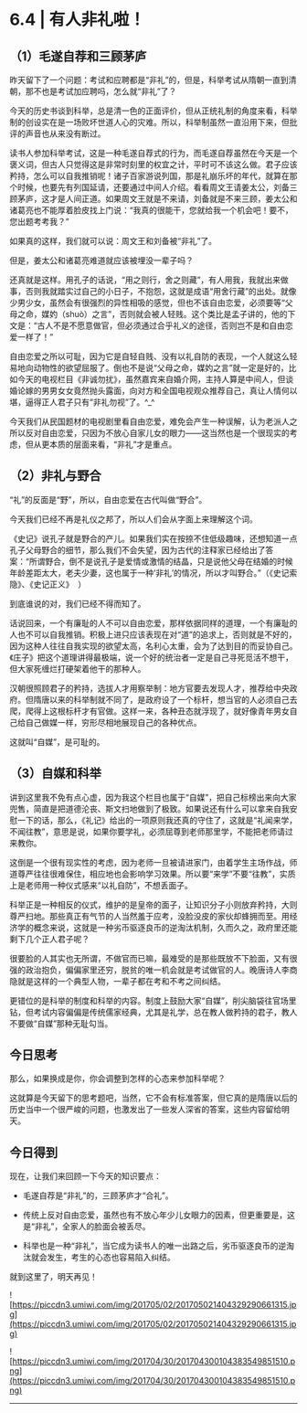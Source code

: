 # 6.4 | 有人非礼啦！

## （1）毛遂自荐和三顾茅庐

昨天留下了一个问题：考试和应聘都是“非礼”的，但是，科举考试从隋朝一直到清朝，那不也是考试加应聘吗，怎么就“非礼”了？

今天的历史书谈到科举，总是清一色的正面评价，但从正统礼制的角度来看，科举制的创设实在是一场败坏世道人心的灾难。所以，科举制虽然一直沿用下来，但批评的声音也从来没有断过。

读书人参加科举考试，这是一种毛遂自荐式的行为，而毛遂自荐虽然在今天是一个褒义词，但古人只觉得这是非常时刻里的权宜之计，平时可不该这么做。君子应该矜持，怎么可以自我推销呢！诸子百家游说列国，那是礼崩乐坏的年代，就算在那个时候，也要先有列国延请，还要通过中间人介绍。看看周文王请姜太公，刘备三顾茅庐，这才是人间正道。如果周文王就是不来请，刘备就是不来三顾，姜太公和诸葛亮也不能厚着脸皮找上门说：“我真的很能干，您就给我一个机会吧！要不，您出题考考我？”

如果真的这样，我们就可以说：周文王和刘备被“非礼”了。

但是，姜太公和诸葛亮难道就应该被埋没一辈子吗？

还真就是这样。用孔子的话说，“用之则行，舍之则藏”，有人用我，我就出来做事，否则我就踏实过自己的小日子，不抱怨，这就是成语“用舍行藏”的出处。就像少男少女，虽然会有很强烈的异性相吸的感觉，但也不该自由恋爱，必须要等“父母之命，媒妁（shuò）之言”，否则就会被人轻贱。这个类比是孟子讲的，他的下文是：“古人不是不愿意做官，但必须通过合乎礼义的途径，否则岂不是和自由恋爱一样了！”

自由恋爱之所以可耻，因为它是自轻自贱、没有以礼自防的表现，一个人就这么轻易地向动物性的欲望屈服了。倒也不是说“父母之命，媒妁之言”就一定是好的，比如今天的电视栏目《非诚勿扰》，虽然嘉宾来自婚介网，主持人算是中间人，但谈婚论嫁的男男女女竟然抛头露面，向对方和全国电视观众推荐自己，真让人情何以堪，逼得正人君子只有“非礼勿视”了。^_^

今天我们从民国题材的电视剧里看自由恋爱，难免会产生一种误解，认为老派人之所以反对自由恋爱，只因为不放心自家儿女的眼力——这当然也是一个很现实的考虑，但从更本质的层面来看，“非礼”才是重点。

## （2）非礼与野合

“礼”的反面是“野”，所以，自由恋爱在古代叫做“野合”。

今天我们已经不再是礼仪之邦了，所以人们会从字面上来理解这个词。

《史记》说孔子就是野合的产儿。如果我们实在按捺不住低级趣味，还想知道一点孔子父母野合的细节，那么我们不会失望，因为古代的注释家已经给出了答案：“所谓野合，倒不是说孔子是爱情或激情的结晶，只是说他父母在结婚的时候年龄差距太大，老夫少妻，这也属于一种‘非礼’的情况，所以才叫野合。”（《史记索隐》、《史记正义》  ）

到底谁说的对，我们已经不得而知了。

话说回来，一个有廉耻的人不可以自由恋爱，那样依据同样的道理，一个有廉耻的人也不可以自我推销。积极上进只应该表现在对“道”的追求上，否则就是不好的，因为这种人往往自我实现的欲望太高，名利心太重，会为了达到目的而妥协自己。《庄子》把这个道理讲得最极端，说一个好的统治者一定是自己寻死觅活不想干，但大家死缠烂打硬架着他干的那种人。

汉朝很照顾君子的矜持，选拔人才用察举制：地方官要去发现人才，推荐给中央政府。但隋唐以来的科举制就不同了，是政府设了一个标杆，想当官的人必须自己去爬，爬得上这根标杆才有官做。这样一来，各种丑态就浮现了，就好像青年男女自己给自己做媒一样，穷形尽相地展现自己的各种优点。

这就叫“自媒”，是可耻的。

## （3）自媒和科举

讲到这里我不免有点心虚，因为我这个栏目也属于“自媒”，把自己标榜出来向大家兜售，简直是把道德沦丧、斯文扫地做到了极致。如果说还有什么可以拿来自我安慰一下的话，那么，《礼记》给出的一项原则我还真的守住了，这就是“礼闻来学，不闻往教”，意思是说，如果你要学礼，必须屈尊到老师那里学，不能把老师请过来教你。

这倒是一个很有现实性的考虑，因为老师一旦被请进家门，由着学生主场作战，师道尊严往往很难保住，相应地也会影响学习效果。所以要“来学”不要“往教”，实质上是老师用一种仪式感来“以礼自防”，不想丢面子。

科举正是一种相反的仪式，维护的是皇帝的面子，让知识分子小则放弃矜持，大则尊严扫地。那些真正有气节的人当然羞于应考，没脸没皮的家伙却蜂拥而至。用经济学的概念来说，这就是一种劣币驱逐良币的逆淘汰机制，久而久之，政府里还能剩下几个正人君子呢？

很要脸的人其实也无所谓，不做官而已嘛，最难受的是那些既放不下脸面，又有很强的政治抱负，偏偏家里还穷，脱贫的唯一机会就是考试做官的人。晚唐诗人李商隐就是这样的一个典型人物，一辈子都在考和不考之间纠结。

更错位的是科举的制度和科举的内容。制度上鼓励大家“自媒”，削尖脑袋往官场里钻，但考试内容偏偏是传统儒家经典，尤其是礼学，总在教人做矜持的君子，教人不要做“自媒”那种无耻勾当。

## 今日思考

那么，如果换成是你，你会调整到怎样的心态来参加科举呢？

这就算是今天留下的思考题吧，当然，它不会有标准答案，但它真的是隋唐以后的历史当中一个很严峻的问题，也激发出了一些发人深省的答案，这些内容留给明天。

## 今日得到

现在，让我们来回顾一下今天的知识要点：

* 毛遂自荐是“非礼”的，三顾茅庐才“合礼”。

* 传统上反对自由恋爱，虽然也有不放心年少儿女眼力的因素，但更重要是，这是“非礼”，全家人的脸面会被丢尽。

* 科举也是一种“非礼”，当它成为读书人的唯一出路之后，劣币驱逐良币的逆淘汰就会发生，考生的心态也容易陷入纠结。

就到这里了，明天再见！

![https://piccdn3.umiwi.com/img/201705/02/201705021404329290661315.jpg](https://piccdn3.umiwi.com/img/201705/02/201705021404329290661315.jpg)

![https://piccdn3.umiwi.com/img/201704/30/201704300104383549851510.png](https://piccdn3.umiwi.com/img/201704/30/201704300104383549851510.png)

---
